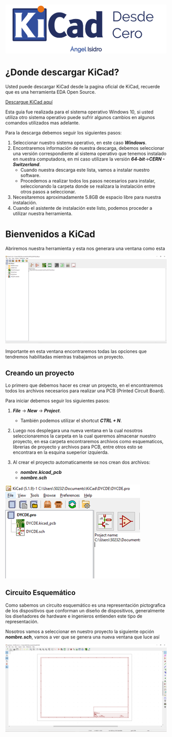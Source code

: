 ![](/img/back.png)

# ¿Donde descargar KiCad?

Usted puede descargar KiCad desde la pagina oficial de KiCad, recuerde que es una herramienta EDA Open Source.

[Descargue KiCad aquí][KiCad_Link]

[KiCad_Link]: https://kicad.org/download/

Esta guia fue realizada para el sistema operativo Windows 10, si usted utiliza otro sistema operativo puede sufrir algunos cambios en algunos comandos utilizados mas adelante.

Para la descarga debemos seguir los siguientes pasos:

1. Seleccionar nuestro sistema operativo, en este caso ***Windows***.
2. Encontraremos información de nuestra descarga, debemos seleccionar una versión correspondiente al sistema operativo que tenemos instalado en nuestra computadora, en mi caso utilizare la versión ***64-bit***->***CERN - Switzerland***.
	- Cuando nuestra descarga este lista, vamos a instalar nuestro software.
	- Procedemos a realizar todos los pasos necesarios para instalar, seleccionando la carpeta donde se realizara la instalación entre otros pasos a seleccionar.
3. Necesitaremos aproximadamente 5.8GB de espacio libre para nuestra instalación.
4. Cuando el asistente de instalación este listo, podemos proceder a utilizar nuestra herramienta.

# Bienvenidos a KiCad

Abriremos nuestra herramienta y esta nos generara una ventana como esta

![](/img/kicadInicio.PNG)

Importante en esta ventana encontraremos todas las opciones que tendremos habilitadas mientras trabajamos un proyecto.

## Creando un proyecto

Lo primero que debemos hacer es crear un proyecto, en el encontraremos todos los archivos necesarios para realizar una PCB (Printed Circuit Board).

Para iniciar debemos seguir los siguientes pasos: 

1. ***File*** -> ***New*** -> ***Project***.
	-	También podemos utilizar el shortcut ***CTRL + N***.

2.  Luego nos desplegara una nueva ventana en la cual nosotros seleccionaremos la carpeta en la cual queremos almacenar nuestro proyecto, en esa carpeta encontraremos archivos como esquematicos, librerias de proyecto y archivos para PCB, entre otros esto se encontrara en la esquina sueperior izquierda.

3.	Al crear el proyecto automaticamente se nos crean dos archivos:
	-	***nombre.kicad_pcb***
	-	***nombre.sch***<br/>


![](/img/img1.PNG)

## Circuito Esquemático

Como sabemos un circuito esquemático es una representación pictografica de los dispositivos que conforman un diseño de dispositivos, generalmente los diseñadores de hardware e ingenieros entienden este tipo de representación. 

Nosotros vamos a seleccionar en nuestro proyecto la siguiente opción ***nombre.sch***, vamos a ver que se genera una nueva ventana que luce así

![](/img/img2.PNG)

